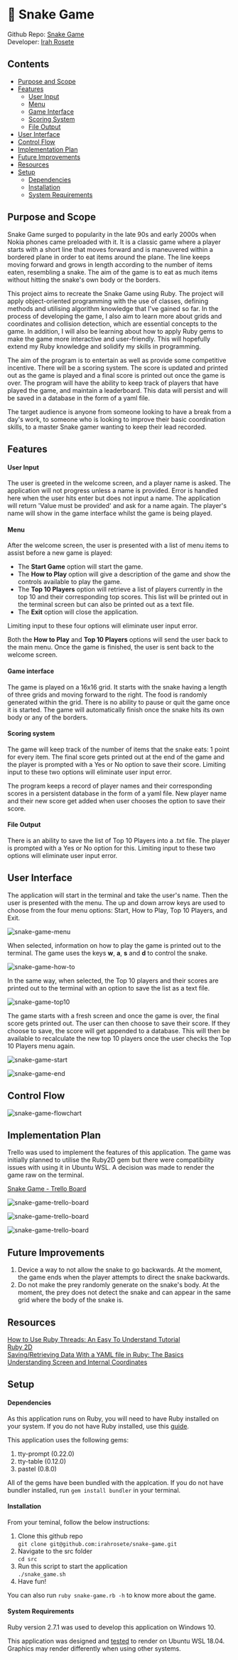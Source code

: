 # 🐍 Snake Game

Github Repo: [Snake Game](https://github.com/irahrosete/snake-game)<br>
Developer: [Irah Rosete](https://github.com/irahrosete)

## Contents
- [Purpose and Scope](https://github.com/irahrosete/snake-game#purpose-and-scope)
- [Features](https://github.com/irahrosete/snake-game#features)
  - [User Input](https://github.com/irahrosete/snake-game#user-input)
  - [Menu](https://github.com/irahrosete/snake-game#menu)
  - [Game Interface](https://github.com/irahrosete/snake-game#game-interface)
  - [Scoring System](https://github.com/irahrosete/snake-game#scoring-system)
  - [File Output](https://github.com/irahrosete/snake-game#file-output)
- [User Interface](https://github.com/irahrosete/snake-game#user-interface)
- [Control Flow](https://github.com/irahrosete/snake-game#control-flow)
- [Implementation Plan](https://github.com/irahrosete/snake-game#implementation-plan)
- [Future Improvements](https://github.com/irahrosete/snake-game#future-improvements)
- [Resources](https://github.com/irahrosete/snake-game#resources)
- [Setup](https://github.com/irahrosete/snake-game#setup)
  - [Dependencies](https://github.com/irahrosete/snake-game#dependencies)
  - [Installation](https://github.com/irahrosete/snake-game#installation)
  - [System Requirements](https://github.com/irahrosete/snake-game#system-requirements)

## Purpose and Scope

Snake Game surged to popularity in the late 90s and early 2000s when Nokia phones came preloaded with it. It is a classic game where a player starts with a short line that moves forward and is maneuvered within a bordered plane in order to eat items around the plane. The line keeps moving forward and grows in length according to the number of items eaten, resembling a snake. The aim of the game is to eat as much items without hitting the snake's own body or the borders.

This project aims to recreate the Snake Game using Ruby. The project will apply object-oriented programming with the use of classes, defining methods and utilising algorithm knowledge that I've gained so far. In the process of developing the game, I also aim to learn more about grids and coordinates and collision detection, which are essential concepts to the game. In addition, I will also be learning about how to apply Ruby gems to make the game more interactive and user-friendly. This will hopefully extend my Ruby knowledge and solidify my skills in programming.

The aim of the program is to entertain as well as provide some competitive incentive. There will be a scoring system. The score is updated and printed out as the game is played and a final score is printed out once the game is over. The program will have the ability to keep track of players that have played the game, and maintain a leaderboard. This data will persist and will be saved in a database in the form of a yaml file.

The target audience is anyone from someone looking to have a break from a day's work, to someone who is looking to improve their basic coordination skills, to a master Snake gamer wanting to keep their lead recorded.

## Features

#### User Input
The user is greeted in the welcome screen, and a player name is asked. The application will not progress unless a name is provided. Error is handled here when the user hits enter but does not input a name. The application will return 'Value must be provided' and ask for a name again. The player's name will show in the game interface whilst the game is being played.
#### Menu
After the welcome screen, the user is presented with a list of menu items to assist before a new game is played:
   - The **Start Game** option will start the game.
   - The **How to Play** option will give a description of the game and show the controls available to play the game.
   - The **Top 10 Players** option will retrieve a list of players currently in the top 10 and their corresponding top scores. This list will be printed out in the terminal screen but can also be printed out as a text file.
   - The **Exit** option will close the application.

Limiting input to these four options will eliminate user input error.

Both the **How to Play** and **Top 10 Players** options will send the user back to the main menu. Once the game is finished, the user is sent back to the welcome screen.
#### Game interface
The game is played on a 16x16 grid. It starts with the snake having a length of three grids and moving forward to the right. The food is randomly generated within the grid. There is no ability to pause or quit the game once it is started. The game will automatically finish once the snake hits its own body or any of the borders.
#### Scoring system
The game will keep track of the number of items that the snake eats: 1 point for every item. The final score gets printed out at the end of the game and the player is prompted with a Yes or No option to save their score. Limiting input to these two options will eliminate user input error.

The program keeps a record of player names and their corresponding scores in a persistent database in the form of a yaml file. New player name and their new score get added when user chooses the option to save their score.
#### File Output
There is an ability to save the list of Top 10 Players into a .txt file. The player is prompted with a Yes or No option for this. Limiting input to these two options will eliminate user input error.

## User Interface
The application will start in the terminal and take the user's name. Then the user is presented with the menu. The up and down arrow keys are used to choose from the four menu options: Start, How to Play, Top 10 Players, and Exit.

![snake-game-menu](docs/snake-game-menu.jpg)

When selected, information on how to play the game is printed out to the terminal. The game uses the keys **w**, **a**, **s** and **d** to control the snake.

![snake-game-how-to](docs/snake-game-how-to.jpg)

In the same way, when selected, the Top 10 players and their scores are printed out to the terminal with an option to save the list as a text file.

![snake-game-top10](docs/snake-game-top10.jpg)

The game starts with a fresh screen and once the game is over, the final score gets printed out. The user can then choose to save their score. If they choose to save, the score will get appended to a database. This will then be available to recalculate the new top 10 players once the user checks the Top 10 Players menu again.

![snake-game-start](docs/snake-game-start.jpg)

![snake-game-end](docs/snake-game-end.jpg)

## Control Flow
![snake-game-flowchart](./docs/snake-game02.png)
## Implementation Plan
Trello was used to implement the features of this application. The game was initially planned to utilise the Ruby2D gem but there were compatibility issues with using it in Ubuntu WSL. A decision was made to render the game raw on the terminal.

[Snake Game - Trello Board](https://trello.com/b/COkQo7qV)

![snake-game-trello-board](docs/snake-game-trello-board00.jpg)

![snake-game-trello-board](docs/snake-game-trello-board01.jpg)

![snake-game-trello-board](docs/snake-game-trello-board02.jpg)

## Future Improvements
1. Device a way to not allow the snake to go backwards. At the moment, the game ends when the player attempts to direct the snake backwards.
2. Do not make the prey randomly generate on the snake's body. At the moment, the prey does not detect the snake and can appear in the same grid where the body of the snake is.

## Resources
[How to Use Ruby Threads: An Easy To Understand Tutorial](https://www.rubyguides.com/2015/07/ruby-threads/)<br>
[Ruby 2D](https://www.ruby2d.com/learn/)<br>
[Saving/Retrieving Data With a YAML file in Ruby: The Basics](https://medium.com/@kristenfletcherwilde/saving-retrieving-data-with-a-yaml-file-in-ruby-the-basics-e45232903d94)<br>
[Understanding Screen and Internal Coordinates](https://subscription.packtpub.com/book/game_development/9781786466198/1/ch01lvl1sec16/understanding-screen-and-internal-coordinates)

## Setup
#### Dependencies
As this application runs on Ruby, you will need to have Ruby installed on your system. If you do not have Ruby installed, use this [guide](https://www.ruby-lang.org/en/documentation/installation/).

This application uses the following gems:
1. tty-prompt (0.22.0)
2. tty-table (0.12.0)
3. pastel (0.8.0)

All of the gems have been bundled with the applcation. If you do not have bundler installed, run `gem install bundler` in your terminal.

#### Installation
From your teminal, follow the below instructions:
1. Clone this github repo <br>
   `git clone git@github.com:irahrosete/snake-game.git`
2. Navigate to the src folder <br>
   `cd src`
3. Run this script to start the application <br>
   `./snake_game.sh`
4. Have fun!

You can also run `ruby snake-game.rb -h` to know more about the game.

#### System Requirements
Ruby version 2.7.1 was used to develop this application on Windows 10.

This application was designed and [tested](docs/snake-game-tests.md) to render on Ubuntu WSL 18.04. Graphics may render differently when using other systems.